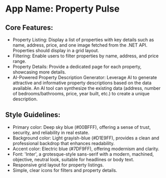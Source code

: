 # **App Name**: Property Pulse

## Core Features:

- Property Listing: Display a list of properties with key details such as name, address, price, and one image fetched from the .NET API. Properties should display in a grid layout.
- Filtering: Enable users to filter properties by name, address, and price range.
- Property Details: Provide a dedicated page for each property, showcasing more details.
- AI-Powered Property Description Generator: Leverage AI to generate attractive and informative property descriptions based on the data available. An AI tool can synthesize the existing data (address, number of bedrooms/bathrooms, price, year built, etc.) to create a unique description.

## Style Guidelines:

- Primary color: Deep sky blue (#00BFFF), offering a sense of trust, security, and reliability in real estate.
- Background color: Light grayish-blue (#D1E9FF), provides a clean and professional backdrop that enhances readability.
- Accent color: Electric blue (#7DF9FF), offering modernism and clarity.
- Font: 'Inter', a grotesque-style sans-serif with a modern, machined, objective, neutral look, suitable for headlines or body text.
- Responsive grid layout for property listings.
- Simple, clear icons for filters and property details.